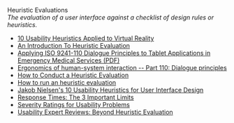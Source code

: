 Heuristic Evaluations  
_The evaluation of a user interface against a checklist of design rules or heuristics._

*   [10 Usability Heuristics Applied to Virtual Reality](https://www.nngroup.com/articles/usability-heuristics-virtual-reality/)  
*   [An Introduction To Heuristic Evaluation](http://usabilitygeek.com/heuristic-evaluation-introduction/)  
*   [Applying ISO 9241-110 Dialogue Principles to Tablet Applications in Emergency Medical Services (PDF)](https://pdfs.semanticscholar.org/3d51/ab6549bbbb61dbd40e2062e13b057c37cdf3.pdf)  
*   [Ergonomics of human-system interaction -- Part 110: Dialogue principles](http://www.iso.org/iso/home/store/catalogue_tc/catalogue_detail.htm?csnumber=38009)  
*   [How to Conduct a Heuristic Evaluation](http://www.useit.com/papers/heuristic/heuristic_evaluation.html)  
*   [How to run an heuristic evaluation](http://uxmastery.com/how-to-run-an-heuristic-evaluation/)  
*   [Jakob Nielsen's 10 Usability Heuristics for User Interface Design](https://www.nngroup.com/articles/ten-usability-heuristics/)  
*   [Response Times: The 3 Important Limits](http://www.useit.com/papers/heuristic/severityrating.html)  
*   [Severity Ratings for Usability Problems](http://www.useit.com/papers/heuristic/severityrating.html)  
*   [Usability Expert Reviews: Beyond Heuristic Evaluation](http://www.userfocus.co.uk/articles/expertreviews.html)  
